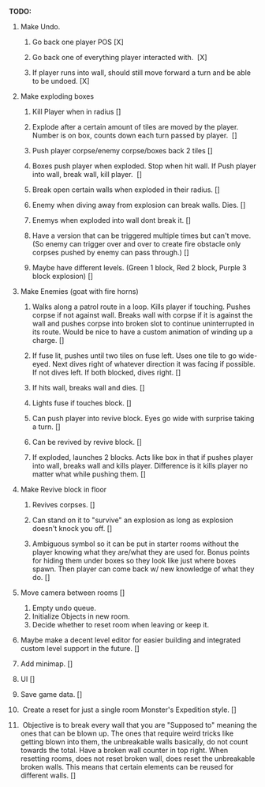 **TODO:**

1. Make Undo. 

   1. Go back one player POS [X]

   2. Go back one of everything player interacted with.  [X]

   3. If player runs into wall, should still move forward a turn and be able to be undoed. [X]

2. Make exploding boxes 

   1. Kill Player when in radius []

   2. Explode after a certain amount of tiles are moved by the player. Number is on box, counts down each turn passed by player.  []

   3. Push player corpse/enemy corpse/boxes back 2 tiles []

   4. Boxes push player when exploded. Stop when hit wall. If Push player into wall, break wall, kill player.  []

   5. Break open certain walls when exploded in their radius. []

   6. Enemy when diving away from explosion can break walls. Dies. []

   7. Enemys when exploded into wall dont break it. []

   8. Have a version that can be triggered multiple times but can't move. (So enemy can trigger over and over to create fire obstacle only corpses pushed by enemy can pass through.) []

   9. Maybe have different levels. (Green 1 block, Red 2 block, Purple 3 block explosion) []

3. Make Enemies (goat with fire horns)

   1. Walks along a patrol route in a loop. Kills player if touching. Pushes corpse if not against wall. Breaks wall with corpse if it is against the wall and pushes corpse into broken slot to continue uninterrupted in its route. Would be nice to have a custom animation of winding up a charge. []

   2. If fuse lit, pushes until two tiles on fuse left. Uses one tile to go wide-eyed. Next dives right of whatever direction it was facing if possible. If not dives left. If both blocked, dives right. []

   3. If hits wall, breaks wall and dies. []

   4. Lights fuse if touches block. []

   5. Can push player into revive block. Eyes go wide with surprise taking a turn. []

   6. Can be revived by revive block. []

   7. If exploded, launches 2 blocks. Acts like box in that if pushes player into wall, breaks wall and kills player. Difference is it kills player no matter what while pushing them. []

4. Make Revive block in floor

   1. Revives corpses. []

   2. Can stand on it to "survive" an explosion as long as explosion doesn't knock you off. []

   3. Ambiguous symbol so it can be put in starter rooms without the player knowing what they are/what they are used for. Bonus points for hiding them under boxes so they look like just where boxes spawn. Then player can come back w/ new knowledge of what they do. []

5. Move camera between rooms []
	1. Empty undo queue. 
	2. Initialize Objects in new room.
	3. Decide whether to reset room when leaving or keep it. 

6. Maybe make a decent level editor for easier building and integrated custom level support in the future. []

7. Add minimap. []

8. UI []

9. Save game data. []

10.  Create a reset for just a single room Monster's Expedition style. []

11.  Objective is to break every wall that you are "Supposed to" meaning the ones that can be blown up. The ones that require weird tricks like getting blown into them, the unbreakable walls basically, do not count towards the total. Have a broken wall counter in top right. When resetting rooms, does not reset broken wall, does reset the unbreakable broken walls. This means that certain elements can be reused for different walls. []
